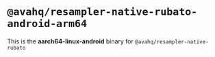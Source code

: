 # `@avahq/resampler-native-rubato-android-arm64`

This is the **aarch64-linux-android** binary for `@avahq/resampler-native-rubato`

